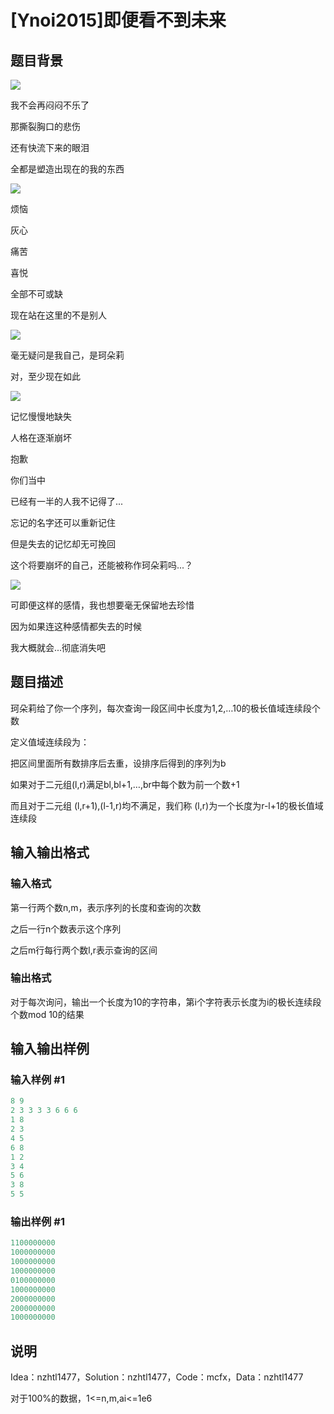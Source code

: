 # [Ynoi2015]即便看不到未来

## 题目背景

![](https://cdn.luogu.com.cn/upload/pic/45556.png)

我不会再闷闷不乐了

那撕裂胸口的悲伤

还有快流下来的眼泪

全都是塑造出现在的我的东西

![](https://cdn.luogu.com.cn/upload/pic/45557.png)

烦恼

灰心

痛苦

喜悦

全部不可或缺

现在站在这里的不是别人

![](https://cdn.luogu.com.cn/upload/pic/45558.png)

毫无疑问是我自己，是珂朵莉

对，至少现在如此

![](https://cdn.luogu.com.cn/upload/pic/45559.png)

记忆慢慢地缺失

人格在逐渐崩坏

抱歉

你们当中

已经有一半的人我不记得了...

忘记的名字还可以重新记住

但是失去的记忆却无可挽回

这个将要崩坏的自己，还能被称作珂朵莉吗...？

![](https://cdn.luogu.com.cn/upload/pic/45560.png)

可即便这样的感情，我也想要毫无保留地去珍惜

因为如果连这种感情都失去的时候

我大概就会...彻底消失吧 

## 题目描述

珂朵莉给了你一个序列，每次查询一段区间中长度为1,2,…10的极长值域连续段个数

定义值域连续段为：

把区间里面所有数排序后去重，设排序后得到的序列为b

如果对于二元组(l,r)满足bl,bl+1,…,br中每个数为前一个数+1

而且对于二元组 (l,r+1),(l-1,r)均不满足，我们称 (l,r)为一个长度为r-l+1的极长值域连续段 

## 输入输出格式

### 输入格式

第一行两个数n,m，表示序列的长度和查询的次数

之后一行n个数表示这个序列

之后m行每行两个数l,r表示查询的区间

### 输出格式

对于每次询问，输出一个长度为10的字符串，第i个字符表示长度为i的极长连续段个数mod 10的结果

## 输入输出样例

### 输入样例 #1

```cpp
8 9
2 3 3 3 3 6 6 6
1 8
2 3
4 5
6 8
1 2
3 4
5 6
3 8
5 5
```


### 输出样例 #1

```cpp
1100000000
1000000000
1000000000
1000000000
0100000000
1000000000
2000000000
2000000000
1000000000
```


## 说明

Idea：nzhtl1477，Solution：nzhtl1477，Code：mcfx，Data：nzhtl1477

对于100%的数据，1<=n,m,ai<=1e6

